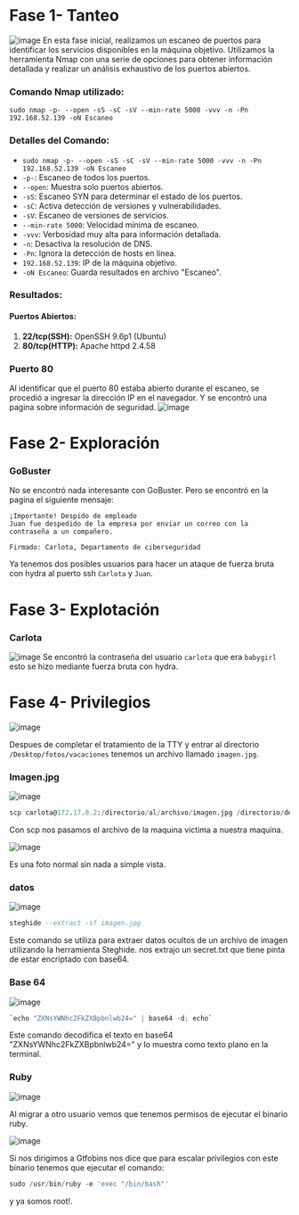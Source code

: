 # Fase 1- Tanteo
![image](https://github.com/haw441kings/DockerLabsWriteUps/assets/136659799/cc971242-980f-4a8f-8721-5bce9355d3a6)
En esta fase inicial, realizamos un escaneo de puertos para identificar los servicios disponibles en la máquina objetivo. Utilizamos la herramienta Nmap con una serie de opciones para obtener información detallada y realizar un análisis exhaustivo de los puertos abiertos.
### Comando Nmap utilizado:

`sudo nmap -p- --open -sS -sC -sV --min-rate 5000 -vvv -n -Pn 192.168.52.139 -oN Escaneo`

### Detalles del Comando:

- `sudo nmap -p- --open -sS -sC -sV --min-rate 5000 -vvv -n -Pn 192.168.52.139 -oN Escaneo`
- `-p-`: Escaneo de todos los puertos.
- `--open`: Muestra solo puertos abiertos.
- `-sS`: Escaneo SYN para determinar el estado de los puertos.
- `-sC`: Activa detección de versiones y vulnerabilidades.
- `-sV`: Escaneo de versiones de servicios.
- `--min-rate 5000`: Velocidad mínima de escaneo.
- `-vvv`: Verbosidad muy alta para información detallada.
- `-n`: Desactiva la resolución de DNS.
- `-Pn`: Ignora la detección de hosts en línea.
- `192.168.52.139`: IP de la máquina objetivo.
- `-oN Escaneo`: Guarda resultados en archivo "Escaneo".

### Resultados:

#### Puertos Abiertos:

1. **22/tcp(SSH):** OpenSSH 9.6p1 (Ubuntu)
2.  **80/tcp(HTTP):** Apache httpd 2.4.58
### Puerto 80
Al identificar que el puerto 80 estaba abierto durante el escaneo, se procedió a ingresar la dirección IP en el navegador. Y se encontró una pagina sobre información de seguridad.
![image](https://github.com/haw441kings/DockerLabsWriteUps/assets/136659799/c6afe27f-3aea-4f73-baa9-b09b356f29be)

# Fase 2- Exploración

### GoBuster
No se encontró nada interesante con GoBuster. Pero se encontró en la pagina el siguiente mensaje:
```shell
¡Importante! Despido de empleado
Juan fue despedido de la empresa por enviar un correo con la contraseña a un compañero.

Firmado: Carlota, Departamento de ciberseguridad
```
Ya tenemos dos posibles usuarios para hacer un ataque de fuerza bruta con hydra al puerto ssh `Carlota` y `Juan`.

# Fase 3- Explotación

### Carlota
![image](https://github.com/haw441kings/DockerLabsWriteUps/assets/136659799/4aca0421-97bb-4dd8-bfe8-1ddc64f12961)
Se encontró la contraseña del usuario `carlota` que era `babygirl` esto se hizo mediante fuerza bruta con hydra.

# Fase 4- Privilegios

![image](https://github.com/haw441kings/DockerLabsWriteUps/assets/136659799/a251e597-23ea-47e1-930d-d77f116f141a)

Despues de completar el tratamiento de la TTY y entrar al directorio `/Desktop/fotos/vacaciones` tenemos un archivo llamado `imagen.jpg`.

### Imagen.jpg
![image](https://github.com/haw441kings/DockerLabsWriteUps/assets/136659799/84631dfa-34a4-4e97-bf00-77ab33a49a82)

```sql
scp carlota@172.17.0.2:/directorio/al/archivo/imagen.jpg /directorio/destino/
```
Con scp nos pasamos el archivo de la maquina victima a nuestra maquina.

![image](https://github.com/haw441kings/DockerLabsWriteUps/assets/136659799/3d3e1b4e-eb22-4486-bea4-5291df6d8000)

Es una foto normal sin nada a simple vista.

### datos
![image](https://github.com/haw441kings/DockerLabsWriteUps/assets/136659799/da7aa6c9-f0ed-4f53-9189-5f8fce909918)

```sql
steghide --extract -sf imagen.jpg
```
Este comando se utiliza para extraer datos ocultos de un archivo de imagen utilizando la herramienta Steghide. nos extrajo un secret.txt que tiene pinta de estar encriptado con base64.

### Base 64
![image](https://github.com/haw441kings/DockerLabsWriteUps/assets/136659799/8fea2810-fa89-4c0c-ad4c-5a2bec653092)

```python
`echo "ZXNsYWNhc2FkZXBpbnlwb24=" | base64 -d; echo`
```
Este comando decodifica el texto en base64 "ZXNsYWNhc2FkZXBpbnlwb24=" y lo muestra como texto plano en la terminal.

### Ruby
![image](https://github.com/haw441kings/DockerLabsWriteUps/assets/136659799/4aff376d-2f4e-46fe-b6f8-ae0f3c2dcc85)

Al migrar a otro usuario vemos que tenemos permisos de ejecutar el binario ruby.

![image](https://github.com/haw441kings/DockerLabsWriteUps/assets/136659799/3a88b3d2-ac86-4be9-bcf5-e66af192e2ce)

Si nos dirigimos a Gtfobins nos dice que para escalar privilegios con este binario tenemos que ejecutar el comando:
```sql
sudo /usr/bin/ruby -e 'exec "/bin/bash"'
```
y ya somos root!.
